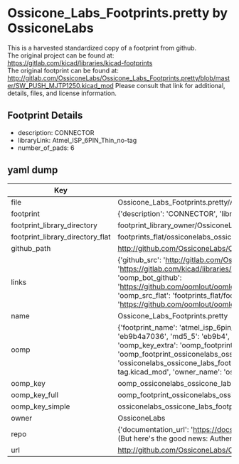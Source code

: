 # Ossicone_Labs_Footprints.pretty by OssiconeLabs  
This is a harvested standardized copy of a footprint from github.  
The original project can be found at:  
https://gitlab.com/kicad/libraries/kicad-footprints  
The original footprint can be found at:
http://gitlab.com/OssiconeLabs/Ossicone_Labs_Footprints.pretty/blob/master/SW_PUSH_MJTP1250.kicad_mod
Please consult that link for additional, details, files, and license information.  
## Footprint Details
* description: CONNECTOR  
* libraryLink: Atmel_ISP_6PIN_Thin_no-tag  
* number_of_pads: 6  
## yaml dump  
| Key | Value |  
| --- | --- |  
| file | Ossicone_Labs_Footprints.pretty/Atmel_ISP_6PIN_Thin_no-tag.kicad_mod |  
| footprint | {'description': 'CONNECTOR', 'libraryLink': 'Atmel_ISP_6PIN_Thin_no-tag', 'number_of_pads': 6} |  
| footprint_library_directory | footprint_library_owner/OssiconeLabs_Ossicone_Labs_Footprints.pretty |  
| footprint_library_directory_flat | footprints_flat/ossiconelabs_ossicone_labs_footprints_atmel_isp_6pin_thin_no_tag/working |  
| github_path | http://github.com/OssiconeLabs/Ossicone_Labs_Footprints.pretty/blob/master/Atmel_ISP_6PIN_Thin_no-tag.kicad_mod |  
| links | {'github_src': 'http://gitlab.com/OssiconeLabs/Ossicone_Labs_Footprints.pretty/blob/master/SW_PUSH_MJTP1250.kicad_mod', 'github_src_repo': 'https://gitlab.com/kicad/libraries/kicad-footprints', 'oomp_bot': 'footprints/ossiconelabs_ossicone_labs_footprints_atmel_isp_6pin_thin_no_tag/working', 'oomp_bot_github': 'https://github.com/oomlout/oomlout_oomp_footprint_bot/tree/main/footprints/ossiconelabs_ossicone_labs_footprints_atmel_isp_6pin_thin_no_tag/working', 'oomp_src_flat': 'footprints_flat/footprints_flat/ossiconelabs_ossicone_labs_footprints_atmel_isp_6pin_thin_no_tag/working', 'oomp_src_flat_github': 'https://github.com/oomlout/oomlout_oomp_footprint_src/tree/main/footprints_flat/ossiconelabs_ossicone_labs_footprints_atmel_isp_6pin_thin_no_tag/working'} |  
| name | Ossicone_Labs_Footprints.pretty |  
| oomp | {'footprint_name': 'atmel_isp_6pin_thin_no_tag', 'library_name': 'ossicone_labs_footprints', 'md5': 'eb9b4a7036d70de1ac4c54e4a0b04003', 'md5_10': 'eb9b4a7036', 'md5_5': 'eb9b4', 'md5_6': 'eb9b4a', 'oomp_key': 'oomp_ossiconelabs_ossicone_labs_footprints_atmel_isp_6pin_thin_no_tag', 'oomp_key_extra': 'oomp_footprint_ossiconelabs_ossicone_labs_footprints_atmel_isp_6pin_thin_no_tag', 'oomp_key_full': 'oomp_footprint_ossiconelabs_ossicone_labs_footprints_atmel_isp_6pin_thin_no_tag_eb9b4a', 'oomp_key_simple': 'ossiconelabs_ossicone_labs_footprints_atmel_isp_6pin_thin_no_tag', 'original_filename': 'Ossicone_Labs_Footprints.pretty/Atmel_ISP_6PIN_Thin_no-tag.kicad_mod', 'owner_name': 'ossiconelabs'} |  
| oomp_key | oomp_ossiconelabs_ossicone_labs_footprints_atmel_isp_6pin_thin_no_tag |  
| oomp_key_full | oomp_footprint_ossiconelabs_ossicone_labs_footprints_atmel_isp_6pin_thin_no_tag |  
| oomp_key_simple | ossiconelabs_ossicone_labs_footprints_atmel_isp_6pin_thin_no_tag |  
| owner | OssiconeLabs |  
| repo | {'documentation_url': 'https://docs.github.com/rest/overview/resources-in-the-rest-api#rate-limiting', 'message': "API rate limit exceeded for 84.66.173.59. (But here's the good news: Authenticated requests get a higher rate limit. Check out the documentation for more details.)"} |  
| url | http://github.com/OssiconeLabs/Ossicone_Labs_Footprints.pretty |  

